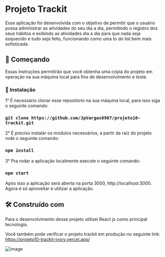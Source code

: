 # Projeto Trackit

Esse aplicação foi desenvolvida com o objetivo de permitir que o usuário possa administrar as atividades do seu dia a dia, permitindo o registro dos seus hábitos e exibindo as atividades dia a dia para que nada seja esquecido e tudo seja feito, funcionando como uma to do list bem mais sofisticada. 

## 🚀 Começando

Essas instruções permitirão que você obtenha uma cópia do projeto em operação na sua máquina local para fins de desenvolvimento e teste.

### 🔧 Instalação

1° É necessário clonar esse repositório na sua máquina local, para isso siga o seguinte comando:

### `git clone https://github.com/JpVargas0907/projeto10-trackit.git`

2° É preciso instalar os módulos necessários, a partir da raíz do projeto rode o seguinte comando:

### `npm install`

3° Pra rodar a aplicação localmente execute o seguinte comando: 

### `npm start`

Após isso a aplicação será aberta na porta 3000, http://localhost:3000. Agora é só aproveitar e utilizar a aplicação.

## 🛠️ Construído com

Para o desenvolvimento desse projeto utilizei React js como principal tecnologia.

Você também pode verificar o projeto trackit em produção no seguinte link: https://projeto10-trackit-ivory.vercel.app/

![image](https://github.com/JpVargas0907/projeto10-trackit/assets/56592324/706c6012-0dc8-4837-9054-0b7e66ea1e4b)

